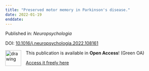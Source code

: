 ```yaml
---
title: "Preserved motor memory in Parkinson's disease."
date: 2022-01-19
enddate:
---
```


Published in: *Neuropsychologia*

DOI: [10.1016/j.neuropsychologia.2022.108161](https://doi.org/10.1016/j.neuropsychologia.2022.108161)

<img src="https://upload.wikimedia.org/wikipedia/commons/thumb/9/90/Open_Access_logo_PLoS_white_green.svg/576px-Open_Access_logo_PLoS_white_green.svg.png" alt="drawing" width="50" align="left"/> &nbsp;&nbsp;&nbsp;This publication is available in **Open Access**! (Green OA)

&nbsp;&nbsp;&nbsp;<a href="https://doi.org/10.1101/2021.04.30.441882" download>Access it freely here</a>

